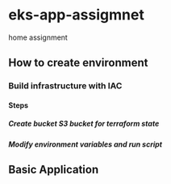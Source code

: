 # eks-app-assigmnet
home assignment




## How to create environment

### Build infrastructure with IAC

#### Steps

##### Create bucket S3 bucket for terraform state


##### Modify environment variables and run script




## Basic Application
